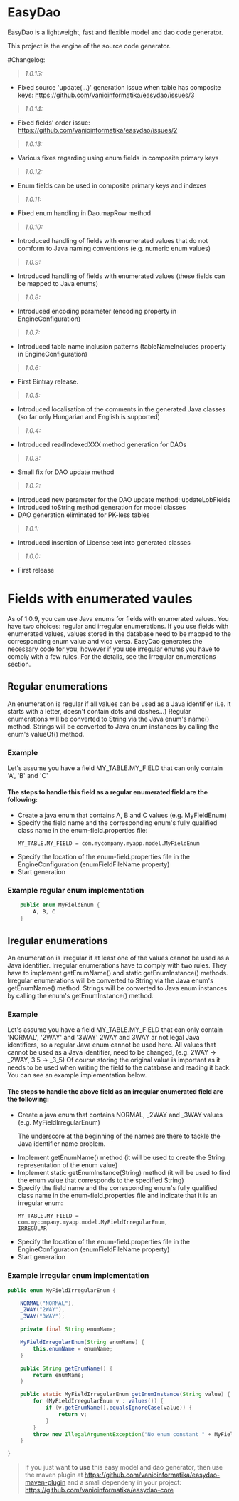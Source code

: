EasyDao
=======

EasyDao is a lightweight, fast and flexible model and dao code generator.

This project is the engine of the source code generator.

#Changelog:

>*1.0.15:*

* Fixed source 'update(...)' generation issue when table has composite keys: https://github.com/vanioinformatika/easydao/issues/3

>*1.0.14:*

* Fixed fields' order issue: https://github.com/vanioinformatika/easydao/issues/2

>*1.0.13:*

* Various fixes regarding using enum fields in composite primary keys

>*1.0.12:*

* Enum fields can be used in composite primary keys and indexes

>*1.0.11:*

* Fixed enum handling in Dao.mapRow method

>*1.0.10:*

* Introduced handling of fields with enumerated values that do not comform to Java naming conventions (e.g. numeric enum values)

>*1.0.9:*

* Introduced handling of fields with enumerated values (these fields can be mapped to Java enums)

>*1.0.8:*

* Introduced encoding parameter (encoding property in EngineConfiguration)

>*1.0.7:*

* Introduced table name inclusion patterns (tableNameIncludes property in EngineConfiguration)

>*1.0.6:*

* First Bintray release.

>*1.0.5:*

* Introduced localisation of the comments in the generated Java classes (so far only Hungarian and English is supported)

>*1.0.4:*

* Introduced readIndexedXXX method generation for DAOs

>*1.0.3:*

* Small fix for DAO update method

>*1.0.2:* 

* Introduced new parameter for the DAO update method: updateLobFields  
* Introduced toString method generation for model classes  
* DAO generation eliminated for PK-less tables

>*1.0.1:*

* Introduced insertion of License text into generated classes

>*1.0.0:*

* First release

# Fields with enumerated vaules
As of 1.0.9, you can use Java enums for fields with enumerated values. You have two choices: regular and irregular enumerations.
If you use fields with enumerated values, values stored in the database need to be mapped to the corresponding enum value and vica versa.
EasyDao generates the necessary code for you, however if you use irregular enums you have to comply with a few rules. For the details, see 
the Irregular enumerations section.

## Regular enumerations 
An enumeration is regular if all values can be used as a Java identifier (i.e. it starts with a letter, doesn't contain dots and dashes...)
Regular enumerations will be converted to String via the Java enum's name() method. Strings will be converted to Java enum instances by 
calling the enum's valueOf() method.

### Example
Let's assume you have a field MY_TABLE.MY_FIELD that can only contain 'A', 'B' and 'C'

#### The steps to handle this field as a regular enumerated field are the following:

   * Create a java enum that contains A, B and C values (e.g. MyFieldEnum)
   * Specify the field name and the corresponding enum's fully qualified class name in the enum-field.properties file:
     <p><code>MY_TABLE.MY_FIELD = com.mycompany.myapp.model.MyFieldEnum</code></p>
   * Specify the location of the enum-field.properties file in the EngineConfiguration (enumFieldFileName property)
   * Start generation

### Example regular enum implementation 

```java
    public enum MyFieldEnum {
        A, B, C
    }
```

## Iregular enumerations
An enumeration is irregular if at least one of the values cannot be used as a Java identifier. 
Irregular enumerations have to comply with two rules. They have to implement getEnumName() and static getEnumInstance() methods.
Irregular enumerations will be converted to String via the Java enum's getEnumName() method. Strings will be converted to 
Java enum instances by calling the enum's getEnumInstance() method.

### Example
Let's assume you have a field MY_TABLE.MY_FIELD that can only contain 'NORMAL', '2WAY' and '3WAY'
2WAY and 3WAY ar not legal Java identifiers, so a regular Java enum cannot be used here.
All values that cannot be used as a Java identifier, need to be changed, (e.g. 2WAY -> \_2WAY, 3.5 -> \_3_5) 
Of course storing the original value is important as it needs to be used when writing the field to the database and reading it back.
You can see an example implementation below.

#### The steps to handle the above field as an irregular enumerated field are the following:
   * Create a java enum that contains NORMAL, \_2WAY and \_3WAY values (e.g. MyFieldIrregularEnum)
     <p>The underscore at the beginning of the names are there to tackle the Java identifier name problem.</p>
   * Implement getEnumName() method (it will be used to create the String representation of the enum value)
   * Implement static getEnumInstance(String) method (it will be used to find the enum value that corresponds to the specified String)
   * Specify the field name and the corresponding enum's fully qualified class name in the enum-field.properties file and indicate that it is an irregular enum:
    <p><code>MY_TABLE.MY_FIELD = com.mycompany.myapp.model.MyFieldIrregularEnum, IRREGULAR</code></p>
   * Specify the location of the enum-field.properties file in the EngineConfiguration (enumFieldFileName property)
   * Start generation

### Example irregular enum implementation

```java
public enum MyFieldIrregularEnum {

    NORMAL("NORMAL"),
    _2WAY("2WAY"),
    _3WAY("3WAY");

    private final String enumName;

    MyFieldIrregularEnum(String enumName) {
        this.enumName = enumName;
    }

    public String getEnumName() {
        return enumName;
    }

    public static MyFieldIrregularEnum getEnumInstance(String value) {
        for (MyFieldIrregularEnum v : values()) {
            if (v.getEnumName().equalsIgnoreCase(value)) {
                return v;
            }
        }
        throw new IllegalArgumentException("No enum constant " + MyFieldIrregularEnum.class.getName() + "." + value);
    }

}
```

> If you just want **to use** this easy model and dao generator, then use the maven plugin at https://github.com/vanioinformatika/easydao-maven-plugin and a small dependeny in your project: https://github.com/vanioinformatika/easydao-core
